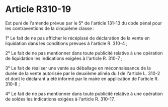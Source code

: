 # Article R310-19

Est puni de l'amende prévue par le 5° de l'article 131-13 du code pénal pour les contraventions de la cinquième classe :

1° Le fait de ne pas afficher le récépissé de déclaration de la vente en liquidation dans les conditions prévues à l'article R. 310-4 ;

2° Le fait de ne pas mentionner dans toute publicité relative à une opération de liquidation les indications exigées à l'article R. 310-7 ;

3° Le fait de réaliser une vente au déballage en méconnaissance de la durée de la vente autorisée par le deuxième alinéa du I de l'article L. 310-2 et dont le déclarant a été informé par le maire en application de l'article R. 310-8 ;

4° Le fait de ne pas mentionner dans toute publicité relative à une opération de soldes les indications exigées à l'article R. 310-17.
